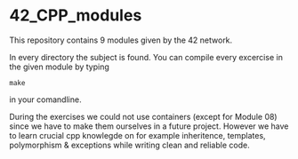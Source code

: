 # 42_CPP_modules

This repository contains 9 modules given by the 42 network. 

In every directory the subject is found. You can compile every excercise in the given module by typing
```
make
```
in your comandline.

During the exercises we could not use containers (except for Module 08) since we have to make them ourselves in a future project. However we have to learn crucial cpp knowlegde on for example inheritence, templates, polymorphism & exceptions while writing clean and reliable code.
